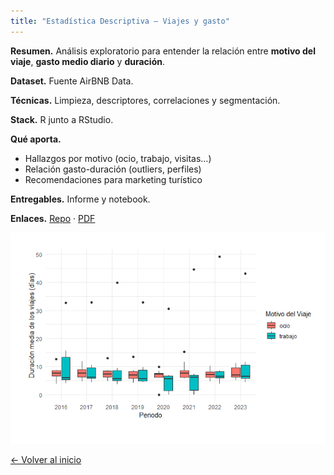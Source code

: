 ```yaml
---
title: "Estadística Descriptiva — Viajes y gasto"
---
```


**Resumen.** Análisis exploratorio para entender la relación entre **motivo del viaje**, **gasto medio diario** y **duración**.

**Dataset.** Fuente AirBNB Data.

**Técnicas.** Limpieza, descriptores, correlaciones y segmentación.  

**Stack.** R junto a RStudio.

**Qué aporta.**
- Hallazgos por motivo (ocio, trabajo, visitas…)
- Relación gasto-duración (outliers, perfiles)
- Recomendaciones para marketing turístico

**Entregables.** Informe y notebook.

**Enlaces.** [Repo](/assets/airbnb/Estadística_descriptiva_alojamientos.R) · [PDF](assets/airbnb/Estadistica_descriptiva_informe.pdf) 

![Gráfico ejemplo](https://github.com/susibrg/susibrg.github.io/blob/main/assets/airbnb/grafico_R.png?raw=true)


[← Volver al inicio](/)

